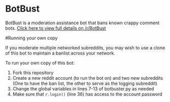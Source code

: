 # BotBust

BotBust is a moderation assistance bot that bans known crappy comment bots. [Click here to view full details on /r/BotBust](https://redd.it/5092dg)

#Running your own copy

If you moderate multiple networked subreddits, you may wish to use a clone of this bot to maintain a banlist across your network.

To run your own copy of this bot:

1. Fork this repository
2. Create a new reddit account (to run the bot on) and two new subreddits (One to have the ban list, the other to serve as the logging subreddit)
3. Change the global variables in lines 7-13 of botbuster.py as needed
4. Make sure that `r.login()` (line 36) has access to the account password
